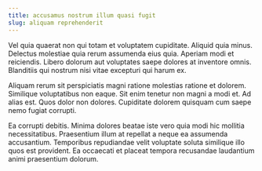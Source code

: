 ```yaml
---
title: accusamus nostrum illum quasi fugit
slug: aliquam reprehenderit
---
```


Vel quia quaerat non qui totam et voluptatem cupiditate. Aliquid quia minus. Delectus molestiae quia rerum assumenda eius quia. Aperiam modi et reiciendis. Libero dolorum aut voluptates saepe dolores at inventore omnis. Blanditiis qui nostrum nisi vitae excepturi qui harum ex.

Aliquam rerum sit perspiciatis magni ratione molestias ratione et dolorem. Similique voluptatibus non eaque. Sit enim tenetur non magni a modi et. Ad alias est. Quos dolor non dolores. Cupiditate dolorem quisquam cum saepe nemo fugiat corrupti.

Ea corrupti debitis. Minima dolores beatae iste vero quia modi hic mollitia necessitatibus. Praesentium illum at repellat a neque ea assumenda accusantium. Temporibus repudiandae velit voluptate soluta similique illo quos est provident. Ea occaecati et placeat tempora recusandae laudantium animi praesentium dolorum.
